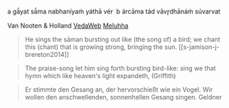 a gā́yat sā́ma nabhaníyaṁ yáthā vér 
b árcāma tád vāvr̥dhānáṁ súvarvat 

Van Nooten & Holland [VedaWeb](https://vedaweb.uni-koeln.de/rigveda/view/index/1840)
[Meluhha](https://meluhha.com/rv/verse.pl?v=01.173.01&acc=no&q=bird&lang=eng)

> He sings the sāman bursting out like (the song of) a bird; we chant this (chant) that is growing strong, bringing the sun. [[s-jamison-j-brereton2014]] 

> The praise-song let him sing forth bursting bird-like: sing we that hymn which like heaven's light expandeth, (Griffith)

> Er stimmte den Gesang an, der hervorschießt wie ein Vogel. Wir wollen den anschwellenden, sonnenhellen Gesang singen. Geldner

